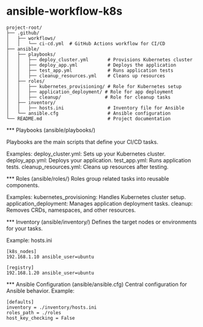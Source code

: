 # ansible-workflow-k8s
```
project-root/
├── .github/
│   ├── workflows/
│   │   └── ci-cd.yml  # GitHub Actions workflow for CI/CD
├── ansible/
│   ├── playbooks/
│   │   ├── deploy_cluster.yml       # Provisions Kubernetes cluster
│   │   ├── deploy_app.yml           # Deploys the application
│   │   ├── test_app.yml             # Runs application tests
│   │   ├── cleanup_resources.yml    # Cleans up resources
│   ├── roles/
│   │   ├── kubernetes_provisioning/ # Role for Kubernetes setup
│   │   ├── application_deployment/ # Role for app deployment
│   │   ├── cleanup/                # Role for cleanup tasks
│   ├── inventory/
│   │   ├── hosts.ini                # Inventory file for Ansible
│   └── ansible.cfg                  # Ansible configuration
└── README.md                        # Project documentation
```
*** Playbooks (ansible/playbooks/)

Playbooks are the main scripts that define your CI/CD tasks.

Examples:
deploy_cluster.yml: Sets up your Kubernetes cluster.
deploy_app.yml: Deploys your application.
test_app.yml: Runs application tests.
cleanup_resources.yml: Cleans up resources after testing.

*** Roles (ansible/roles/)
Roles group related tasks into reusable components.

Examples:
kubernetes_provisioning: Handles Kubernetes cluster setup.
application_deployment: Manages application deployment tasks.
cleanup: Removes CRDs, namespaces, and other resources.

*** Inventory (ansible/inventory/)
Defines the target nodes or environments for your tasks.

Example: hosts.ini
```
[k8s_nodes]
192.168.1.10 ansible_user=ubuntu

[registry]
192.168.1.20 ansible_user=ubuntu
```
*** Ansible Configuration (ansible/ansible.cfg)
Central configuration for Ansible behavior.
Example:

```
[defaults]
inventory = ./inventory/hosts.ini
roles_path = ./roles
host_key_checking = False
```
